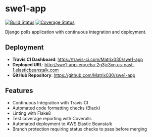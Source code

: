 # swe1-app

[![Build Status](https://travis-ci.com/Matrix030/swe1-app.svg?branch=master)](https://travis-ci.com/Matrix030/swe1-app)
[![Coverage Status](https://coveralls.io/repos/github/Matrix030/swe1-app/badge.svg?branch=master)](https://coveralls.io/github/Matrix030/swe1-app?branch=master)

Django polls application with continuous integration and deployment.

## Deployment

- **Travis CI Dashboard**: https://travis-ci.com/Matrix030/swe1-app
- **Deployed URL**: http://swe1-app-env.eba-2g3jc3xq.us-east-1.elasticbeanstalk.com
- **GitHub Repository**: https://github.com/Matrix030/swe1-app

## Features

- Continuous Integration with Travis CI
- Automated code formatting checks (Black)
- Linting with Flake8
- Test coverage reporting with Coveralls
- Automated deployment to AWS Elastic Beanstalk
- Branch protection requiring status checks to pass before merging
